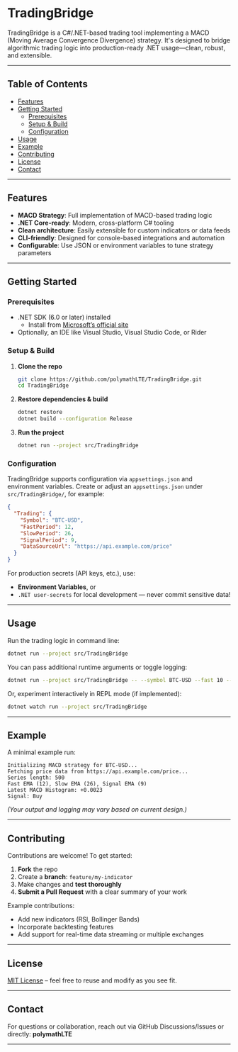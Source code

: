 # TradingBridge

TradingBridge is a C#/.NET-based trading tool implementing a MACD (Moving Average Convergence Divergence) strategy. It's designed to bridge algorithmic trading logic into production-ready .NET usage—clean, robust, and extensible.

---

## Table of Contents

- [Features](#features)  
- [Getting Started](#getting-started)  
  - [Prerequisites](#prerequisites)  
  - [Setup & Build](#setup--build)  
  - [Configuration](#configuration)  
- [Usage](#usage)  
- [Example](#example)  
- [Contributing](#contributing)  
- [License](#license)  
- [Contact](#contact)  

---

## Features

-  **MACD Strategy**: Full implementation of MACD-based trading logic  
-  **.NET Core-ready**: Modern, cross-platform C# tooling  
-  **Clean architecture**: Easily extensible for custom indicators or data feeds  
-  **CLI-friendly**: Designed for console-based integrations and automation  
-  **Configurable**: Use JSON or environment variables to tune strategy parameters  

---

## Getting Started

### Prerequisites

- .NET SDK (6.0 or later) installed  
  - Install from [Microsoft’s official site][dotnet-download]  
- Optionally, an IDE like Visual Studio, Visual Studio Code, or Rider  

### Setup & Build

1. **Clone the repo**  
   ```bash
   git clone https://github.com/polymathLTE/TradingBridge.git
   cd TradingBridge


2. **Restore dependencies & build**

   ```bash
   dotnet restore
   dotnet build --configuration Release
   ```

3. **Run the project**

   ```bash
   dotnet run --project src/TradingBridge
   ```

### Configuration

TradingBridge supports configuration via `appsettings.json` and environment variables. Create or adjust an `appsettings.json` under `src/TradingBridge/`, for example:

```json
{
  "Trading": {
    "Symbol": "BTC-USD",
    "FastPeriod": 12,
    "SlowPeriod": 26,
    "SignalPeriod": 9,
    "DataSourceUrl": "https://api.example.com/price"
  }
}
```

For production secrets (API keys, etc.), use:

* **Environment Variables**, or
* `.NET user-secrets` for local development — never commit sensitive data!

---

## Usage

Run the trading logic in command line:

```bash
dotnet run --project src/TradingBridge
```

You can pass additional runtime arguments or toggle logging:

```bash
dotnet run --project src/TradingBridge -- --symbol BTC-USD --fast 10 --slow 24 --signal 8
```

Or, experiment interactively in REPL mode (if implemented):

```bash
dotnet watch run --project src/TradingBridge
```

---

## Example

A minimal example run:

```
Initializing MACD strategy for BTC-USD...
Fetching price data from https://api.example.com/price...
Series length: 500
Fast EMA (12), Slow EMA (26), Signal EMA (9)
Latest MACD Histogram: +0.0023
Signal: Buy
```

*(Your output and logging may vary based on current design.)*

---

## Contributing

Contributions are welcome! To get started:

1. **Fork** the repo
2. Create a **branch**: `feature/my-indicator`
3. Make changes and **test thoroughly**
4. **Submit a Pull Request** with a clear summary of your work

Example contributions:

* Add new indicators (RSI, Bollinger Bands)
* Incorporate backtesting features
* Add support for real-time data streaming or multiple exchanges

---

## License

[MIT License](LICENSE) – feel free to reuse and modify as you see fit.

---

## Contact

For questions or collaboration, reach out via GitHub Discussions/Issues or directly:
**polymathLTE**

---

[dotnet-download]: https://dotnet.microsoft.com/en-us/download

```